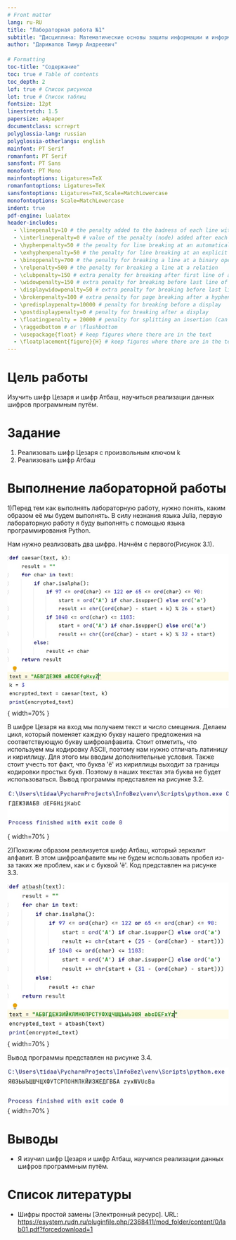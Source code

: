 ```yaml
---
# Front matter
lang: ru-RU
title: "Лабораторная работа №1"
subtitle: "Дисциплина: Математические основы защиты информации и информационной безопасности"
author: "Дарижапов Тимур Андреевич"

# Formatting
toc-title: "Содержание"
toc: true # Table of contents
toc_depth: 2
lof: true # Список рисунков
lot: true # Список таблиц
fontsize: 12pt
linestretch: 1.5
papersize: a4paper
documentclass: scrreprt
polyglossia-lang: russian
polyglossia-otherlangs: english
mainfont: PT Serif
romanfont: PT Serif
sansfont: PT Sans
monofont: PT Mono
mainfontoptions: Ligatures=TeX
romanfontoptions: Ligatures=TeX
sansfontoptions: Ligatures=TeX,Scale=MatchLowercase
monofontoptions: Scale=MatchLowercase
indent: true
pdf-engine: lualatex
header-includes:
  - \linepenalty=10 # the penalty added to the badness of each line within a paragraph (no associated penalty node) Increasing the value makes tex try to have fewer lines in the paragraph.
  - \interlinepenalty=0 # value of the penalty (node) added after each line of a paragraph.
  - \hyphenpenalty=50 # the penalty for line breaking at an automatically inserted hyphen
  - \exhyphenpenalty=50 # the penalty for line breaking at an explicit hyphen
  - \binoppenalty=700 # the penalty for breaking a line at a binary operator
  - \relpenalty=500 # the penalty for breaking a line at a relation
  - \clubpenalty=150 # extra penalty for breaking after first line of a paragraph
  - \widowpenalty=150 # extra penalty for breaking before last line of a paragraph
  - \displaywidowpenalty=50 # extra penalty for breaking before last line before a display math
  - \brokenpenalty=100 # extra penalty for page breaking after a hyphenated line
  - \predisplaypenalty=10000 # penalty for breaking before a display
  - \postdisplaypenalty=0 # penalty for breaking after a display
  - \floatingpenalty = 20000 # penalty for splitting an insertion (can only be split footnote in standard LaTeX)
  - \raggedbottom # or \flushbottom
  - \usepackage{float} # keep figures where there are in the text
  - \floatplacement{figure}{H} # keep figures where there are in the text
---
```


# Цель работы

Изучить шифр Цезаря и шифр Атбаш, научиться реализации данных шифров программным путём.

# Задание

1. Реализовать шифр Цезаря с произвольным ключом k
2. Реализовать шифр Атбаш

# Выполнение лабораторной работы

1)Перед тем как выполнять лабораторную работу, нужно понять, каким образом её мы будем выполнять. 
В силу незнания языка Julia, первую лабораторную работу я буду выполнять с помощью языка программирования Python.

Нам нужно реализовать два шифра. Начнём с первого(Рисунок 3.1).

![Код программы шифра Цезаря](image/1.PNG){ width=70% }

В шифре Цезаря на вход мы получаем текст и число смещения. Делаем цикл, который поменяет каждую букву нашего предложения на соответствующую букву шифроалфавита. Стоит отметить, что используем мы кодировку ASCII, поэтому нам нужно отличать латиницу и кириллицу. Для этого мы вводим дополнительные условия. Также стоит учесть тот факт, что буква 'ё' из кириллицы выходит за границы кодировки простых букв. Поэтому в наших текстах эта буква не будет использоваться.
Вывод программы представлен на рисунке 3.2.

![Вывод программы](image/2.PNG){ width=70% }

2)Похожим образом реализуется шифр Атбаш, который зеркалит алфавит. В этом шифроалфавите мы не будем использовать пробел из-за таких же проблем, как и с буквой 'ё'. Код представлен на рисунке 3.3.

![Код программы шифра Атбаш](image/3.PNG){ width=70% }

Вывод программы представлен на рисунке 3.4.

![Вывод программы](image/4.PNG){ width=70% }

# Выводы

- Я изучил шифр Цезаря и шифр Атбаш, научился реализации данных шифров программным путём.

# Список литературы

-  Шифры простой замены 
[Электронный ресурс]. URL: https://esystem.rudn.ru/pluginfile.php/2368411/mod_folder/content/0/lab01.pdf?forcedownload=1

